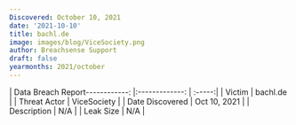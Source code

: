 ```yaml
---
Discovered: October 10, 2021
date: '2021-10-10'
title: bachl.de
image: images/blog/ViceSociety.png
author: Breachsense Support
draft: false
yearmonths: 2021/october
---
```


| Data Breach Report------------:   |:-------------:    | :-----:|
| Victim    | bachl.de      | 
| Threat Actor    | ViceSociety      | 
| Date Discovered    | Oct 10, 2021      | 
| Description    | N/A      | 
| Leak Size    | N/A      | 

